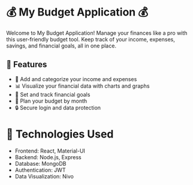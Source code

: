 # 💰 My Budget Application 💰

Welcome to My Budget Application! Manage your finances like a pro with this user-friendly budget tool. Keep track of your income, expenses, savings, and financial goals, all in one place.

## 📌 Features

- 💸 Add and categorize your income and expenses
- 📊 Visualize your financial data with charts and graphs
- 🎯 Set and track financial goals
- 📅 Plan your budget by month
- 🔒 Secure login and data protection

# 🤖 Technologies Used
- Frontend: React, Material-UI
- Backend: Node.js, Express
- Database: MongoDB
- Authentication: JWT
- Data Visualization: Nivo
